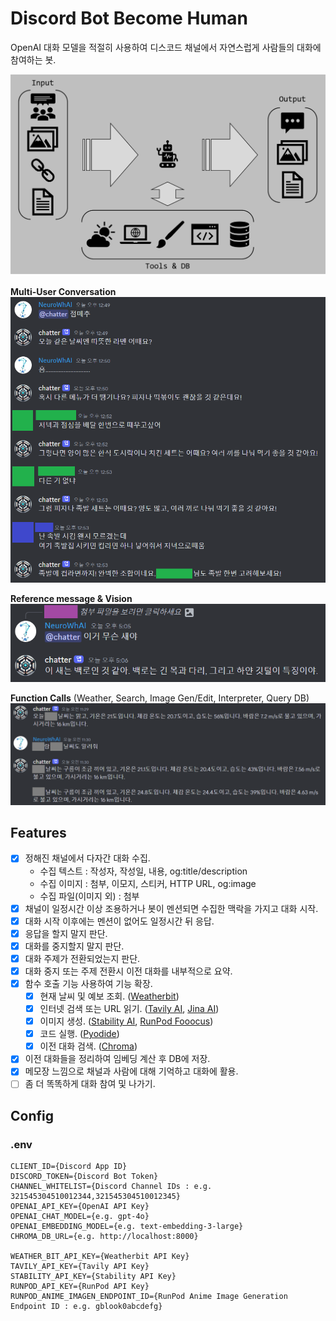 # Discord Bot Become Human

OpenAI 대화 모델을 적절히 사용하여 디스코드 채널에서 자연스럽게 사람들의 대화에 참여하는 봇.

![banner](assets/banner.png)

**Multi-User Conversation**  
![demo](assets/demo.png)

**Reference message & Vision**  
![demo2](assets/demo2.png)

**Function Calls** (Weather, Search, Image Gen/Edit, Interpreter, Query DB)  
![demo3](assets/demo3.png)

## Features

- [x] 정해진 채널에서 다자간 대화 수집.
  - 수집 텍스트 : 작성자, 작성일, 내용, og:title/description
  - 수집 이미지 : 첨부, 이모지, 스티커, HTTP URL, og:image
  - 수집 파일(이미지 외) : 첨부
- [x] 채널이 일정시간 이상 조용하거나 봇이 멘션되면 수집한 맥락을 가지고 대화 시작.
- [x] 대화 시작 이후에는 멘션이 없어도 일정시간 뒤 응답.
- [x] 응답을 할지 말지 판단.
- [x] 대화를 중지할지 말지 판단.
- [x] 대화 주제가 전환되었는지 판단.
- [x] 대화 중지 또는 주제 전환시 이전 대화를 내부적으로 요약.
- [x] 함수 호출 기능 사용하여 기능 확장.
  - [x] 현재 날씨 및 예보 조회. ([Weatherbit](https://www.weatherbit.io/))
  - [x] 인터넷 검색 또는 URL 읽기. ([Tavily AI](https://tavily.com/), [Jina AI](https://jina.ai/))
  - [x] 이미지 생성. ([Stability AI](https://platform.stability.ai/), [RunPod Fooocus](https://github.com/NeuroWhAI/RunPod-Fooocus-API))
  - [x] 코드 실행. ([Pyodide](https://pyodide.org/en/stable/))
  - [x] 이전 대화 검색. ([Chroma](https://www.trychroma.com/))
- [x] 이전 대화들을 정리하여 임베딩 계산 후 DB에 저장.
- [x] 메모장 느낌으로 채널과 사람에 대해 기억하고 대화에 활용.
- [ ] 좀 더 똑똑하게 대화 참여 및 나가기.

## Config

### .env

```env
CLIENT_ID={Discord App ID}
DISCORD_TOKEN={Discord Bot Token}
CHANNEL_WHITELIST={Discord Channel IDs : e.g. 321545304510012344,321545304510012345}
OPENAI_API_KEY={OpenAI API Key}
OPENAI_CHAT_MODEL={e.g. gpt-4o}
OPENAI_EMBEDDING_MODEL={e.g. text-embedding-3-large}
CHROMA_DB_URL={e.g. http://localhost:8000}

WEATHER_BIT_API_KEY={Weatherbit API Key}
TAVILY_API_KEY={Tavily API Key}
STABILITY_API_KEY={Stability API Key}
RUNPOD_API_KEY={RunPod API Key}
RUNPOD_ANIME_IMAGEN_ENDPOINT_ID={RunPod Anime Image Generation Endpoint ID : e.g. gblook0abcdefg}
```
